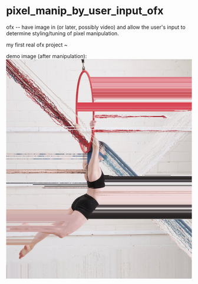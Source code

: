 # pixel_manip_by_user_input_ofx
ofx -- have image in (or later, possibly video) and allow the user's input to determine styling/tuning of pixel manipulation. 

my first real ofx project ~ 

demo image (after manipulation):
<img src = "demooutput.png">
